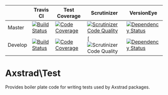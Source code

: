 |         | Travis CI | Test Coverage | Scrutinizer| VersionEye |
|---------|-----------|---------------|------------|------------|
| Master  |[![Build Status](https://travis-ci.org/dankempster/axstrad-test.svg?branch=master)](https://travis-ci.org/dankempster/axstrad-test)|[![Code Coverage](https://scrutinizer-ci.com/g/dankempster/axstrad-test/badges/coverage.png?b=master)](https://scrutinizer-ci.com/g/dankempster/axstrad-test/?branch=master)|[![Scrutinizer Code Quality](https://scrutinizer-ci.com/g/dankempster/axstrad-test/badges/quality-score.png?b=master)](https://scrutinizer-ci.com/g/dankempster/axstrad-test/?branch=master)|[![Dependency Status](https://www.versioneye.com/user/projects/54a1e3c414969a0441000046/badge.svg?style=flat)](https://www.versioneye.com/user/projects/54a1e3c414969a0441000046)|
| Develop |[![Build Status](https://travis-ci.org/dankempster/axstrad-test.svg?branch=develop)](https://travis-ci.org/dankempster/axstrad-test)|[![Code Coverage](https://scrutinizer-ci.com/g/dankempster/axstrad/badges/coverage.png?b=develop)](https://scrutinizer-ci.com/g/dankempster/axstrad/?branch=develop)|[![![Scrutinizer Code Quality](https://scrutinizer-ci.com/g/dankempster/axstrad-test/badges/quality-score.png?b=develop)](https://scrutinizer-ci.com/g/dankempster/axstrad-test/?branch=develop)|[![Dependency Status](https://www.versioneye.com/user/projects/54a1e3c314969ab06d00002d/badge.svg?style=flat)](https://www.versioneye.com/user/projects/54a1e3c314969ab06d00002d)|

# Axstrad\Test

Provides boiler plate code for writing tests used by Axstrad packages.
